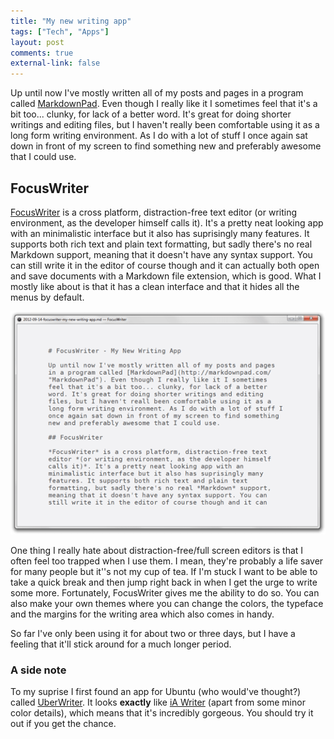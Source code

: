 ```yaml
---
title: "My new writing app"
tags: ["Tech", "Apps"]
layout: post
comments: true
external-link: false
---
```


Up until now I've mostly written all of my posts and pages in a program called [MarkdownPad](http://markdownpad.com/). Even though I really like it I sometimes feel that it's a bit too... clunky, for lack of a better word. It's great for doing shorter writings and editing files, but I haven't really been comfortable using it as a long form writing environment. As I do with a lot of stuff I once again sat down in front of my screen to find something new and preferably awesome that I could use.

## FocusWriter

[FocusWriter](http://gottcode.org/focuswriter/) is a cross platform, distraction-free text editor (or writing environment, as the developer himself calls it). It's a pretty neat looking app with an minimalistic interface but it also has suprisingly many features. It supports both rich text and plain text formatting, but sadly there's no real Markdown support, meaning that it doesn't have any syntax support. You can still write it in the editor of course though and it can actually both open and save documents with a Markdown file extension, which is good. What I mostly like about is that it has a clean interface and that it hides all the menus by default.

![FocusWriter](/images/blog/2012-09-14-focuswriter.png)

One thing I really hate about distraction-free/full screen editors is that I often feel too trapped when I use them. I mean, they're probably a life saver for many people but it''s not my cup of tea. If I'm stuck I want to be able to take a quick break and then jump right back in when I get the urge to write some more. Fortunately, FocusWriter gives me the ability to do so. You can also make your own themes where you can change the colors, the typeface and the margins for the writing area which also comes in handy.

So far I've only been using it for about two or three days, but I have a feeling that it'll stick around for a much longer period.

### A side note

To my suprise I first found an app for Ubuntu (who would've thought?) called [UberWriter]( http://uberwriter.wolfvollprecht.de/). It looks **exactly** like [iA Writer](http://www.iawriter.com/) (apart from some minor color details), which means that it's incredibly gorgeous. You should try it out if you get the chance.
